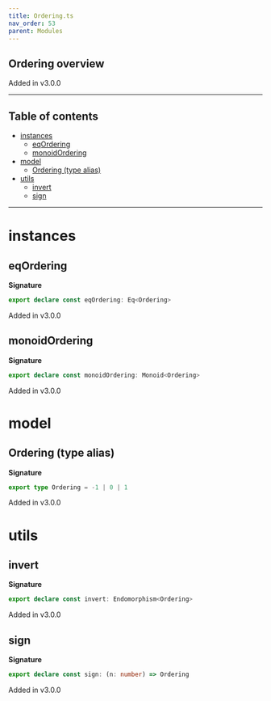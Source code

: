 ```yaml
---
title: Ordering.ts
nav_order: 53
parent: Modules
---
```


## Ordering overview

Added in v3.0.0

---

<h2 class="text-delta">Table of contents</h2>

- [instances](#instances)
  - [eqOrdering](#eqordering)
  - [monoidOrdering](#monoidordering)
- [model](#model)
  - [Ordering (type alias)](#ordering-type-alias)
- [utils](#utils)
  - [invert](#invert)
  - [sign](#sign)

---

# instances

## eqOrdering

**Signature**

```ts
export declare const eqOrdering: Eq<Ordering>
```

Added in v3.0.0

## monoidOrdering

**Signature**

```ts
export declare const monoidOrdering: Monoid<Ordering>
```

Added in v3.0.0

# model

## Ordering (type alias)

**Signature**

```ts
export type Ordering = -1 | 0 | 1
```

Added in v3.0.0

# utils

## invert

**Signature**

```ts
export declare const invert: Endomorphism<Ordering>
```

Added in v3.0.0

## sign

**Signature**

```ts
export declare const sign: (n: number) => Ordering
```

Added in v3.0.0
